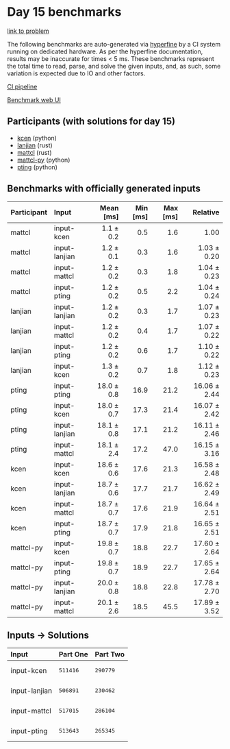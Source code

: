 # Day 15 benchmarks

[link to problem](https://adventofcode.com/2023/day/15)

The following benchmarks are auto-generated via
[hyperfine](https://github.com/sharkdp/hyperfine) by a CI system running on
dedicated hardware. As per the hyperfine documentation, results may be
inaccurate for times < 5 ms. These benchmarks represent the total time to read,
parse, and solve the given inputs, and, as such, some variation is expected due
to IO and other factors.

[CI pipeline](http://ci.papercode.net:8080/teams/main/pipelines/aoc2023)

[Benchmark web UI](https://aoc.ancalagon.black)


## Participants (with solutions for day 15)

- [kcen](https://github.com/kcen/aoc2023) (python)
- [lanjian](https://github.com/lanjian/aoc-2023) (rust)
- [mattcl](https://github.com/mattcl/aoc2023) (rust)
- [mattcl-py](https://github.com/mattcl/aoc2023-py) (python)
- [pting](https://github.com/pting/aoc2023) (python)


## Benchmarks with officially generated inputs

| Participant | Input | Mean [ms] | Min [ms] | Max [ms] | Relative |
|:---|:---|---:|---:|---:|---:|
| mattcl | input-kcen | 1.1 ± 0.2 | 0.5 | 1.6 | 1.00 |
| mattcl | input-lanjian | 1.2 ± 0.1 | 0.3 | 1.6 | 1.03 ± 0.20 |
| mattcl | input-mattcl | 1.2 ± 0.2 | 0.3 | 1.8 | 1.04 ± 0.23 |
| mattcl | input-pting | 1.2 ± 0.2 | 0.5 | 2.2 | 1.04 ± 0.24 |
| lanjian | input-lanjian | 1.2 ± 0.2 | 0.3 | 1.7 | 1.07 ± 0.23 |
| lanjian | input-mattcl | 1.2 ± 0.2 | 0.4 | 1.7 | 1.07 ± 0.22 |
| lanjian | input-pting | 1.2 ± 0.2 | 0.6 | 1.7 | 1.10 ± 0.22 |
| lanjian | input-kcen | 1.3 ± 0.2 | 0.7 | 1.8 | 1.12 ± 0.23 |
| pting | input-pting | 18.0 ± 0.8 | 16.9 | 21.2 | 16.06 ± 2.44 |
| pting | input-kcen | 18.0 ± 0.7 | 17.3 | 21.4 | 16.07 ± 2.42 |
| pting | input-lanjian | 18.1 ± 0.8 | 17.1 | 21.2 | 16.11 ± 2.46 |
| pting | input-mattcl | 18.1 ± 2.4 | 17.2 | 47.0 | 16.15 ± 3.16 |
| kcen | input-kcen | 18.6 ± 0.6 | 17.6 | 21.3 | 16.58 ± 2.48 |
| kcen | input-lanjian | 18.7 ± 0.6 | 17.7 | 21.7 | 16.62 ± 2.49 |
| kcen | input-mattcl | 18.7 ± 0.7 | 17.6 | 21.9 | 16.64 ± 2.51 |
| kcen | input-pting | 18.7 ± 0.7 | 17.9 | 21.8 | 16.65 ± 2.51 |
| mattcl-py | input-kcen | 19.8 ± 0.7 | 18.8 | 22.7 | 17.60 ± 2.64 |
| mattcl-py | input-pting | 19.8 ± 0.7 | 18.9 | 22.7 | 17.65 ± 2.64 |
| mattcl-py | input-lanjian | 20.0 ± 0.8 | 18.8 | 22.8 | 17.78 ± 2.70 |
| mattcl-py | input-mattcl | 20.1 ± 2.6 | 18.5 | 45.5 | 17.89 ± 3.52 |


## Inputs -> Solutions

| Input | Part One | Part Two |
|:---|:---|:---|
|input-kcen|<pre>511416</pre>|<pre>290779</pre>|
|input-lanjian|<pre>506891</pre>|<pre>230462</pre>|
|input-mattcl|<pre>517015</pre>|<pre>286104</pre>|
|input-pting|<pre>513643</pre>|<pre>265345</pre>|